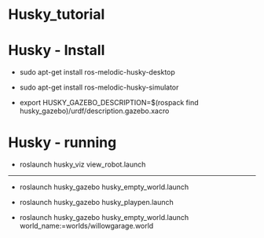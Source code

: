 # Husky_tutorial

# Husky - Install

- sudo apt-get install ros-melodic-husky-desktop

- sudo apt-get install ros-melodic-husky-simulator

- export HUSKY_GAZEBO_DESCRIPTION=$(rospack find husky_gazebo)/urdf/description.gazebo.xacro

# Husky - running

- roslaunch husky_viz view_robot.launch
---
- roslaunch husky_gazebo husky_empty_world.launch

- roslaunch husky_gazebo husky_playpen.launch

- roslaunch husky_gazebo husky_empty_world.launch world_name:=worlds/willowgarage.world
